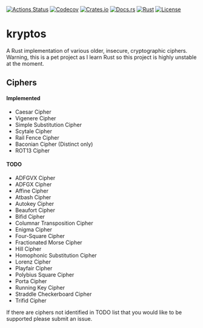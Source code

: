 [![Actions Status](https://github.com/StackCrash/kryptos/workflows/Rust/badge.svg)](https://github.com/StackCrash/kryptos/actions)
[![Codecov](https://img.shields.io/codecov/c/github/StackCrash/kryptos.svg)](https://codecov.io/gh/StackCrash/kryptos)
[![Crates.io](https://img.shields.io/crates/v/kryptos.svg)](https://crates.io/crates/kryptos)
[![Docs.rs](https://docs.rs/kryptos/badge.svg)](https://docs.rs/kryptos)
[![Rust](https://img.shields.io/badge/rust-1.28.0%2B-blue.svg?maxAge=3600)](https://github.com/StackCrash/kryptos)
[![License](https://img.shields.io/badge/license-MIT-blue.svg)](/LICENSE)

# kryptos
A Rust implementation of various older, insecure, cryptographic ciphers. Warning, this is a pet project as I learn Rust so this project is highly unstable at the moment.

## Ciphers
#### Implemented
- Caesar Cipher
- Vigenere Cipher
- Simple Substitution Cipher
- Scytale Cipher
- Rail Fence Cipher
- Baconian Cipher (Distinct only)
- ROT13 Cipher
#### TODO
- ADFGVX Cipher
- ADFGX Cipher
- Affine Cipher
- Atbash Cipher
- Autokey Cipher
- Beaufort Cipher
- Bifid Cipher
- Columnar Transposition Cipher
- Enigma Cipher
- Four-Square Cipher
- Fractionated Morse Cipher
- Hill Cipher
- Homophonic Substitution Cipher
- Lorenz Cipher
- Playfair Cipher
- Polybius Square Cipher
- Porta Cipher
- Running Key Cipher
- Straddle Checkerboard Cipher
- Trifid Cipher

If there are ciphers not identified in TODO list that you would like to be supported please submit an issue.